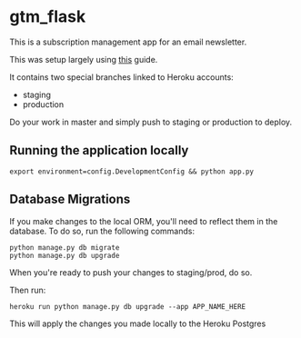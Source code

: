 # gtm_flask

This is a subscription management app for an email newsletter.

This was setup largely using [this](https://realpython.com/blog/python/flask-by-example-part-2-postgres-sqlalchemy-and-alembic/) guide. 

It contains two special branches linked to Heroku accounts:
* staging
* production

Do your work in master and simply push to staging or production to deploy.

## Running the application locally

`export environment=config.DevelopmentConfig && python app.py`

## Database Migrations

If you make changes to the local ORM, you'll need to reflect them in the database.
To do so, run the following commands: 
```
python manage.py db migrate
python manage.py db upgrade
```

When you're ready to push your changes to staging/prod, do so.

Then run:
```
heroku run python manage.py db upgrade --app APP_NAME_HERE
```
This will apply the changes you made locally to the Heroku Postgres